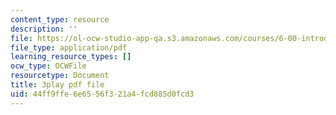 ```yaml
---
content_type: resource
description: ''
file: https://ol-ocw-studio-app-qa.s3.amazonaws.com/courses/6-00-introduction-to-computer-science-and-programming-fall-2008/44ff9ffe6e6556f321a4fcd885d0fcd3_ZbIpjf0QEPI.pdf
file_type: application/pdf
learning_resource_types: []
ocw_type: OCWFile
resourcetype: Document
title: 3play pdf file
uid: 44ff9ffe-6e65-56f3-21a4-fcd885d0fcd3
---
```

